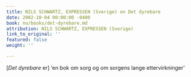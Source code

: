 ```yaml
---
title: NILS SCHWARTZ, EXPRESSEN (Sverige) on Det dyrebare
date: 2002-10-04 00:00:00 -0400
book: no/books/det-dyrebare.md
attribution: NILS SCHWARTZ, EXPRESSEN (Sverige)
link_to_original: ''
featured: false
weight: ''

---
```

\[_Det dyrebare_ er\] ‘en bok om sorg og om sorgens lange ettervirkninger’